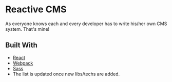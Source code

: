 # Reactive CMS

As everyone knows each and every developer has to write his/her own CMS system. That's mine! 

## Built With

* [React](https://reactjs.org/)
* [Webpack](https://webpack.js.org/)
* [Sass](https://sass-lang.com/)
* The list is updated once new libs/techs are added.
